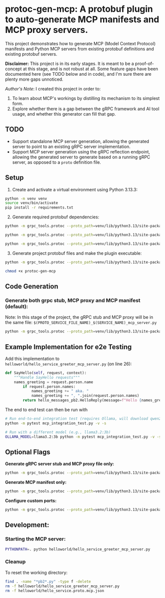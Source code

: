 # protoc-gen-mcp: A protobuf plugin to auto-generate MCP manifests and MCP proxy servers.

This project demonstrates how to generate MCP (Model Context Protocol) manifests and Python MCP servers from existing protobuf definitions and existing protobuf servers.

**Disclaimer:** This project is in its early stages. It is meant to be a proof-of-concept at this stage, and is not robust at all.
Some feature gaps have been documented here (see TODO below and in code), and I'm sure there are plenty more gaps unnoticed.

*Author's Note*: I created this project in order to:

1. To learn about MCP's workings by distilling its mechanism to its simplest form.
2. Explore whether there is a gap between the gRPC framework and AI tool usage, and whether this generator can fill that gap.

## TODO
- Support standalone MCP server generation, allowing the generated server to point to an existing gRPC server implementation.
- Support MCP server generation using the gRPC reflection endpoint, allowing the generated server to generate based on a running gRPC server, as opposed to a `proto` definition file.

## Setup

1. Create and activate a virtual environment using Python 3.13.3:
```bash
python -m venv venv
source venv/bin/activate
pip install -r requirements.txt
```

2. Generate required protobuf dependencies:
```bash
python -m grpc_tools.protoc --proto_path=venv/lib/python3.13/site-packages/grpc_tools/_proto --python_out=venv/lib/python3.13/site-packages google/protobuf/compiler/plugin.proto google/protobuf/descriptor.proto

python -m grpc_tools.protoc --proto_path=venv/lib/python3.13/site-packages --python_out=venv/lib/python3.13/site-packages google/api/annotations.proto google/api/http.proto

python -m grpc_tools.protoc --proto_path=venv/lib/python3.13/site-packages/grpc_tools/_proto --python_out=. google/protobuf/compiler/plugin.proto
```

3. Generate project protobuf files and make the plugin executable:
```bash
python -m grpc_tools.protoc --proto_path=venv/lib/python3.13/site-packages --proto_path=. --python_out=. --grpc_python_out=. mcpoptions/mcp_options.proto helloworld/hello_messages.proto

chmod +x protoc-gen-mcp
```

## Code Generation

### Generate both grpc stub, MCP proxy and MCP manifest (default):
Note: In this stage of the project, the gRPC stub and MCP proxy will be in the same file: `$(PROTO_SERVICE_FILE_NAME)_$(SERVICE_NAME)_mcp_server.py`
```bash
python -m grpc_tools.protoc --proto_path=venv/lib/python3.13/site-packages --proto_path=. --python_out=. --grpc_python_out=. --plugin=protoc-gen-mcp=protoc-gen-mcp --mcp_out=. helloworld/hello_service.proto
```

## Example Implementation for e2e Testing

Add this implementation to `helloworld/hello_service_greeter_mcp_server.py` (on line 26):
```python
def SayHello(self, request, context):
    """Handle SayHello requests"""
    names_greeting = request.person.name
        if request.person.names:
            names_greeting += " aka. "
            names_greeting += ", ".join(request.person.names)
        return hello_messages_pb2.HelloReply(message=f"Hello {names_greeting}! TEST_MARKER_SUCCESS")
```

The end to end test can then be run with
```bash
# Run end-to-end integration test (requires Ollama, will download qwen2.5:latest if not downloaded.)
python -m pytest mcp_integration_test.py -v -s

# Run with a different model (e.g., llama3.2:3b)
OLLAMA_MODEL=llama3.2:3b python -m pytest mcp_integration_test.py -v -s
```

## Optional Flags

**Generate gRPC server stub and MCP proxy file only:**
```bash
python -m grpc_tools.protoc --proto_path=venv/lib/python3.13/site-packages --proto_path=. --python_out=. --grpc_python_out=. --plugin=protoc-gen-mcp=protoc-gen-mcp --mcp_out=--generate-server-only:. helloworld/hello_service.proto
```

**Generate MCP manifest only:**
```bash
python -m grpc_tools.protoc --proto_path=venv/lib/python3.13/site-packages --proto_path=. --python_out=. --grpc_python_out=. --plugin=protoc-gen-mcp=protoc-gen-mcp --mcp_out=--generate-manifest-only:. helloworld/hello_service.proto
```

**Configure custom ports:**
```bash
python -m grpc_tools.protoc --proto_path=venv/lib/python3.13/site-packages --proto_path=. --python_out=. --grpc_python_out=. --plugin=protoc-gen-mcp=protoc-gen-mcp --mcp_out=--mcp_port=7788,--grpc_port=9527:. helloworld/hello_service.proto
```

## Development:

### Starting the MCP server:
```bash
PYTHONPATH=. python helloworld/hello_service_greeter_mcp_server.py
```

### Cleanup
To reset the working directory:
```bash
find . -name "*pb2*.py" -type f -delete
rm -f helloworld/hello_service_greeter_mcp_server.py
rm -f helloworld/hello_service.proto.mcp.json
```
